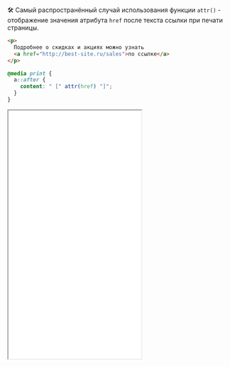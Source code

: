 🛠 Самый распространённый случай использования функции `attr()` - отображение значения атрибута `href` после текста ссылки при печати страницы.

```html
<p>
  Подробнее о скидках и акциях можно узнать
  <a href="http://best-site.ru/sales">по ссылке</a>
</p>
```

```css
@media print {
  a::after {
    content: " [" attr(href) "]";
  }
}
```

<iframe title="Ссылка, видная при печати" src="../demos/print-link/" height="560"></iframe>
